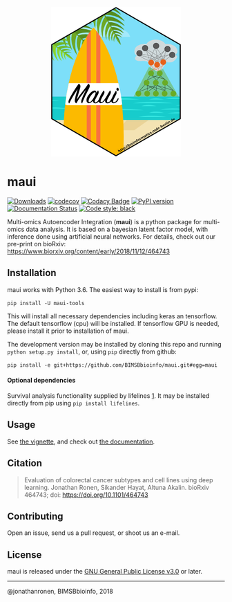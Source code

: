 <div align="center">
	<img src="hex-maui.png" alt="maui">
</div>

# maui

[![Downloads](https://pepy.tech/badge/maui-tools)](https://pepy.tech/project/maui-tools)  [![codecov](https://codecov.io/gh/bimsbbioinfo/maui/branch/master/graph/badge.svg)](https://codecov.io/gh/bimsbbioinfo/maui) [![Codacy Badge](https://api.codacy.com/project/badge/Grade/36c1f3f252b543139fd930ba5f674535)](https://www.codacy.com/app/jonathanronen/maui?utm_source=github.com&amp;utm_medium=referral&amp;utm_content=BIMSBbioinfo/maui&amp;utm_campaign=Badge_Grade) [![PyPI version](https://badge.fury.io/py/maui-tools.svg)](https://badge.fury.io/py/maui-tools) [![Documentation Status](https://readthedocs.org/projects/maui/badge/?version=latest)](https://maui.readthedocs.io/en/latest/?badge=latest) [![Code style: black](https://img.shields.io/badge/code%20style-black-000000.svg)](https://github.com/python/black)



<!-- [![Build Status](https://travis-ci.com/BIMSBbioinfo/maui.svg?branch=master)](https://travis-ci.com/BIMSBbioinfo/maui) -->


Multi-omics Autoencoder Integration (**maui**) is a python package for multi-omics data analysis. It is based on a bayesian latent factor model, with inference done using artificial neural networks. For details, check out our pre-print on bioRxiv: https://www.biorxiv.org/content/early/2018/11/12/464743

## Installation

maui works with Python 3.6. The easiest way to install is from pypi:

	pip install -U maui-tools

This will install all necessary dependencies including keras an tensorflow. The default tensorflow (cpu) will be installed. If tensorflow GPU is needed, please install it prior to installation of maui.

The development version may be installed by cloning this repo and running `python setup.py install`, or, using `pip` directly from github:

	pip install -e git+https://github.com/BIMSBbioinfo/maui.git#egg=maui


#### Optional dependencies

Survival analysis functionality supplied by lifelines [1]. It may be installed directly from pip using `pip install lifelines`.

## Usage

See [the vignette](vignette/maui_vignette.ipynb), and check out [the documentation](https://maui.readthedocs.io/en/latest/).


## Citation

>  Evaluation of colorectal cancer subtypes and cell lines using deep learning. Jonathan Ronen, Sikander Hayat, Altuna Akalin. bioRxiv 464743; doi: https://doi.org/10.1101/464743

## Contributing

Open an issue, send us a pull request, or shoot us an e-mail.

## License

maui is released under the [GNU General Public License v3.0](LICENSE) or later.

---------------------
@jonathanronen, BIMSBbioinfo, 2018


[1]: https://github.com/CamDavidsonPilon/lifelines
